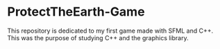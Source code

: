 # ProtectTheEarth-Game
This repository is dedicated to my first game made with SFML and C++. This was the purpose of studying C++ and the graphics library.

